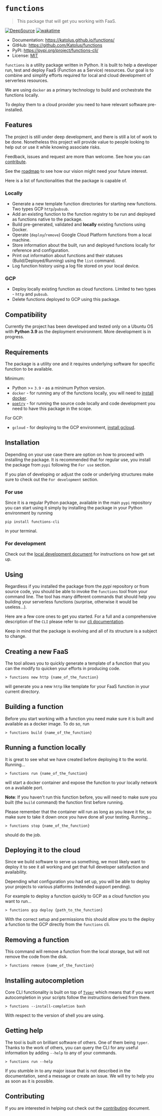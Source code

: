 # `functions`

> This package that will get you working with FaaS.

[![DeepSource](https://deepsource.io/gh/Katolus/functions.svg/?label=active+issues&show_trend=true&token=NaMzVnONrQ-lLiofAWpYLilG)](https://deepsource.io/gh/Katolus/functions/?ref=repository-badge) [![wakatime](https://wakatime.com/badge/user/cd96c43c-7bc3-4dd9-bc18-9fc894fa15aa/project/99319134-337b-4b51-903b-4c0c3b15084e.svg)](https://wakatime.com/badge/user/cd96c43c-7bc3-4dd9-bc18-9fc894fa15aa/project/99319134-337b-4b51-903b-4c0c3b15084e)

<!-- ![Logo]() -->

* Documentation: <https://katolus.github.io/functions/>
* GitHub: <https://github.com/Katolus/functions>
* PyPI: <https://pypi.org/project/functions-cli/>
* License: [MIT](https://github.com/Katolus/functions/blob/development/LICENSE)

`functions` is a utility package written in Python. It is built to help a developer run, test and deploy FaaS (Function as a Service) resources. Our goal is to combine and simplify efforts required for local and cloud development of serverless resources.

We are using `docker` as a primary technology to build and orchestrate the functions locally.

To deploy them to a cloud provider you need to have relevant software pre-installed.

## Features

The project is still under deep development, and there is still a lot of work to be done. Nonetheless this project will provide value to people looking to help out or use it while knowing associate risks.

Feedback, issues and request are more than welcome. See how you can [contribute](CONTRIBUTING.md).

See the [roadmap](https://katolus.github.io/functions/roadmap/) to see how our vision might need your future interest.

Here is a list of functionalities that the package is capable of.

### Locally

* Generate a new template function directories for starting new functions. Two types GCP `http`/`pubsub`.
* Add an existing function to the function registry to be run and deployed as functions native to the package.
* Build pre-generated, validated and **locally** existing functions using Docker.
* Operate (`deploy`/`remove`) Google Cloud Platform functions from a local machine.
* Store information about the built, run and deployed functions locally for reference and configuration.
* Print out information about functions and their statuses (Build/Deployed/Running) using the `list` command.
* Log function history using a log file stored on your local device.

### GCP

* Deploy locally existing function as cloud functions. Limited to two types - `http` and `pubsub`.
* Delete functions deployed to GCP using this package.

## Compatibility

Currently the project has been developed and tested only on a Ubuntu OS with **Python 3.9** as the deployment environment. More development is in progress.

## Requirements

The package is a utility one and it requires underlying software for specific function to be available.

Minimum:

* Python >= `3.9` - as a minimum Python version.
* `docker` - for running any of the functions locally, you will need to [install docker](https://docs.docker.com/engine/install/).
* [`poetry`](https://python-poetry.org/docs/#installation) - for running the source code locally and code development you need to have this package in the scope.

For GCP:

* `gcloud` - for deploying to the GCP environment, [install gcloud](https://cloud.google.com/sdk/docs/install).

## Installation

Depending on your use case there are option on how to proceed with installing the package.
It is recommended that for regular use, you install the package from `pypi` following the `For use` section.

If you plan of developing or adjust the code or underlying structures make sure to check out the `For development` section.

### For use

Since it is a regular Python package, available in the main `pypi` repository you can start using it simply by installing the package in your Python environment by running

```console
pip install functions-cli
```

in your terminal.

### For development

Check out the [local development document](docs/local_development.md) for instructions on how get set up.

## Using

Regardless if you installed the package from the *pypi* repository or from source code, you should be able to invoke the `functions` tool from your command line. The tool has many different commands that should help you building your serverless functions (surprise, otherwise it would be useless...).

Here are a few core ones to get you started. For a full and a comprehensive description of the `CLI` please refer to our [cli documentation](https://katolus.github.io/functions/cli/).

Keep in mind that the package is evolving and all of its structure is a subject to change.

## Creating a new FaaS

The tool allows you to quickly generate a template of a function that you can the modify to quicken your efforts in producing code.

```console
> functions new http {name_of_the_function}
```

will generate you a new `http` like template for your FaaS function in your current directory.

## Building a function

Before you start working with a function you need make sure it is built and available as a docker image. To do so, run

```console
> functions build {name_of_the_function}
```

## Running a function locally

It is great to see what we have created before deploying it to the world. Running...

```console
> functions run {name_of_the_function}
```

will start a docker container and expose the function to your locally network on a available port.

**Note**: If you haven't run this function before, you will need to make sure you built (the `build` command) the function first before running.

Please remember that the container will run as long as you leave it for, so make sure to take it down once you have done all your testing. Running...

```console
> functions stop {name_of_the_function}
```

should do the job.

## Deploying it to the cloud

Since we build software to serve us something, we most likely want to deploy it to see it all working and get that full developer satisfaction and availability.

Depending what configuration you had set up, you will be able to deploy your projects to various platforms (extended support pending).

For example to deploy a function quickly to GCP as a cloud function you want to run...

```console
> functions gcp deploy {path_to_the_function}
```

With the correct setup and permissions this should allow you to the deploy a function to the GCP directly from the `functions` cli.

## Removing a function

This command will remove a function from the local storage, but will not remove the code from the disk.

```console
> functions remove {name_of_the_function}
```

## Installing autocompletion

Core CLI functionality is built on top of [`Typer`](https://github.com/tiangolo/typer) which means that if you want autocompletion in your scripts follow the instructions derived from there.

```console
> functions --install-completion bash
```

With respect to the version of shell you are using.

## Getting help

The tool is built on brilliant software of others. One of them being `typer`. Thanks to the work of others, you can query the CLI for any useful information by adding `--help` to any of your commands.

```console
> functions run --help
```

If you stumble in to any major issue that is not described in the documentation, send a message or create an issue. We will try to help you as soon as it is possible.

## Contributing

If you are interested in helping out check out the [contributing](./CONTRIBUTING.md) document.
